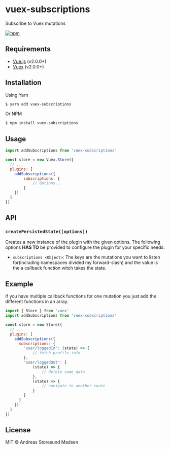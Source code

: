 # vuex-subscriptions

Subscribe to Vuex mutations

[![npm](https://img.shields.io/npm/v/vuex-subscriptions.svg)](https://www.npmjs.com/package/vuex-subscriptions)

## Requirements

- [Vue.js](https://vuejs.org) (v2.0.0+)
- [Vuex](http://vuex.vuejs.org) (v2.0.0+)

## Installation
Using Yarn
```bash
$ yarn add vuex-subscriptions
```

Or NPM
```bash
$ npm install vuex-subscriptions
```

## Usage

```js
import addSubscriptions from 'vuex-subscriptions'

const store = new Vuex.Store({
  // ...
  plugins: [
  	addSubscriptions({
  		subscriptions: {
  			// Options...
  		}
  	})
  ]
})
```

## API

### `createPersistedState([options])`

Creates a new instance of the plugin with the given options. The following options
**HAS TO** be provided to configure the plugin for your specific needs:

- `subscriptions <Object>`: The keys are the mutations you want to listen for(including namespaces divided my forward-slash) and the value is the a callback function witch takes the state.

## Example

If you have multiple callback functions for one mutation you just add the different functions in an array.


```js
import { Store } from 'vuex'
import addSubscriptions from 'vuex-subscriptions'

const store = new Store({
  // ...
  plugins: [
    addSubscriptions({
      subscriptions: {
      	"user/loggedIn": (state) => {
      		// fetch profile info
      	},
      	"user/loggedOut": [
      		(state) => {
      			// delete some data
      		},
      		(state) => {
      			// navigate to another route
      		}
      	]
      }
    })
  ]
})
```

## License

MIT © Andreas Storesund Madsen